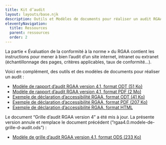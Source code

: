 ```yaml
---
title: Kit d’audit
layout: layouts/base.njk
description: Outils et Modèles de documents pour réaliser un audit RGAA
eleventyNavigation:
  title: Ressources
  parent: ressources
  order: 2
---
```


La partie « Évaluation de la conformité à la norme » du RGAA contient les instructions pour mener à bien l’audit d’un site internet, intranet ou extranet (échantillonnage des pages, critères applicables, taux de conformité…).

Voici en complément, des outils et des modèles de documents pour réaliser un audit :

- <a href="/doc/rgaa4-2019-modele-rapport-audit.odt" download>Modèle de rapport d’audit RGAA version 4.1, format ODT (51 Ko)</a>
- <a href="/doc/rgaa4-2019-modele-rapport-audit.pdf" download>Modèle de rapport d’audit RGAA version 4.1, format PDF (2 Mo)</a>
- <a href="/doc/rgaa4-2019-exemple-declaration.odt" download>Exemple de déclaration d’accessibilité RGAA, format ODT (41 Ko)</a>
- <a href="/doc/rgaa4-2019-exemple-declaration.pdf" download>Exemple de déclaration d’accessibilité RGAA, format PDF (207 Ko)</a>
- <a href="../modele-de-declaration/">Exemple de déclaration d’accessibilité RGAA, format HTML</a>

Le document “Grille d’audit RGAA version 4” a été mis à jour. La présente version annule et remplace le document précédent (“rgaa4.0.modele-de-grille-d-audit.ods”) :

- <a href="/doc/rgaa4.1.modele-de-grille-d-audit.ods" download>Modèle de grille d’audit RGAA version 4.1, format ODS (233 Ko)</a>
